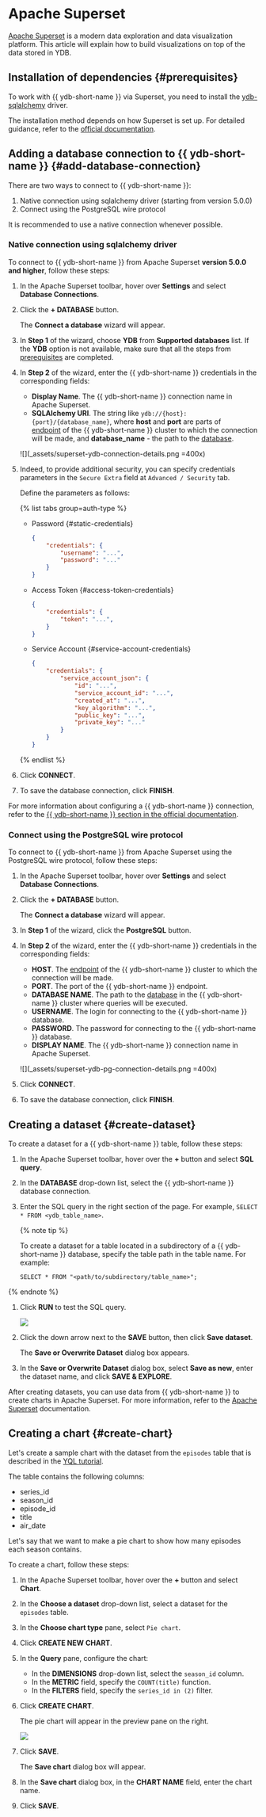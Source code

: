 # Apache Superset

[Apache Superset](https://superset.apache.org/) is a modern data exploration and data visualization platform. This article will explain how to build visualizations on top of the data stored in YDB.

## Installation of dependencies {#prerequisites}

To work with {{ ydb-short-name }} via Superset, you need to install the [ydb-sqlalchemy](https://pypi.org/project/ydb-sqlalchemy) driver.

The installation method depends on how Superset is set up. For detailed guidance, refer to the [official documentation](https://superset.apache.org/docs/configuration/databases/#installing-drivers-in-docker-images).

## Adding a database connection to {{ ydb-short-name }} {#add-database-connection}

There are two ways to connect to {{ ydb-short-name }}:

1. Native connection using sqlalchemy driver (starting from version 5.0.0)
1. Connect using the PostgreSQL wire protocol

It is recommended to use a native connection whenever possible.

### Native connection using sqlalchemy driver

To connect to {{ ydb-short-name }} from Apache Superset **version 5.0.0 and higher**, follow these steps:

1. In the Apache Superset toolbar, hover over **Settings** and select **Database Connections**.
1. Click the **+ DATABASE** button.

     The **Connect a database** wizard will appear.

1. In **Step 1** of the wizard, choose **YDB** from **Supported databases** list. If the **YDB** option is not available, make sure that all the steps from [prerequisites](#prerequisites) are completed.
1. In **Step 2** of the wizard, enter the {{ ydb-short-name }} credentials in the corresponding fields:

    * **Display Name**. The {{ ydb-short-name }} connection name in Apache Superset.
    * **SQLAlchemy URI**. The string like `ydb://{host}:{port}/{database_name}`, where **host** and **port** are parts of [endpoint](https://ydb.tech/docs/en/concepts/connect#endpoint) of the {{ ydb-short-name }} cluster to which the connection will be made, and **database_name** - the path to the [database](../../concepts/glossary.md#database).

    ![](_assets/superset-ydb-connection-details.png =400x)

1. Indeed, to provide additional security, you can specify credentials parameters in the `Secure Extra` field at `Advanced / Security` tab.

    Define the parameters as follows:

    {% list tabs group=auth-type %}

    - Password {#static-credentials}

        ```json
        {
            "credentials": {
                "username": "...",
                "password": "..."
            }
        }
        ```

    - Access Token {#access-token-credentials}

        ```json
        {
            "credentials": {
                "token": "...",
            }
        }
        ```



    - Service Account {#service-account-credentials}

        ```json
        {
            "credentials": {
                "service_account_json": {
                    "id": "...",
                    "service_account_id": "...",
                    "created_at": "...",
                    "key_algorithm": "...",
                    "public_key": "...",
                    "private_key": "..."
                }
            }
        }
        ```

    {% endlist %}

1. Click **CONNECT**.

1. To save the database connection, click **FINISH**.

For more information about configuring a {{ ydb-short-name }} connection, refer to the [{{ ydb-short-name }} section in the official documentation](https://superset.apache.org/docs/configuration/databases#ydb).

### Connect using the PostgreSQL wire protocol

To connect to {{ ydb-short-name }} from Apache Superset using the PostgreSQL wire protocol, follow these steps:

1. In the Apache Superset toolbar, hover over **Settings** and select **Database Connections**.
1. Click the **+ DATABASE** button.

     The **Connect a database** wizard will appear.

1. In **Step 1** of the wizard, click the **PostgreSQL** button.
1. In **Step 2** of the wizard, enter the {{ ydb-short-name }} credentials in the corresponding fields:

    * **HOST**. The [endpoint](https://ydb.tech/docs/en/concepts/connect#endpoint) of the {{ ydb-short-name }} cluster to which the connection will be made.
    * **PORT**. The port of the {{ ydb-short-name }} endpoint.
    * **DATABASE NAME**. The path to the [database](../../concepts/glossary.md#database) in the {{ ydb-short-name }} cluster where queries will be executed.
    * **USERNAME**. The login for connecting to the {{ ydb-short-name }} database.
    * **PASSWORD**. The password for connecting to the {{ ydb-short-name }} database.
    * **DISPLAY NAME**. The {{ ydb-short-name }} connection name in Apache Superset.

    ![](_assets/superset-ydb-pg-connection-details.png =400x)

1. Click **CONNECT**.

1. To save the database connection, click **FINISH**.

## Creating a dataset {#create-dataset}

To create a dataset for a {{ ydb-short-name }} table, follow these steps:

1. In the Apache Superset toolbar, hover over the **+** button and select **SQL query**.
1. In the **DATABASE** drop-down list, select the {{ ydb-short-name }} database connection.

1. Enter the SQL query in the right section of the page. For example, `SELECT * FROM <ydb_table_name>`.

    {% note tip %}

    To create a dataset for a table located in a subdirectory of a {{ ydb-short-name }} database, specify the table path in the table name. For example:

    ```yql
    SELECT * FROM "<path/to/subdirectory/table_name>";
    ```

  {% endnote %}

1. Click **RUN** to test the SQL query.

    ![](_assets/superset-sql-query.png)

1. Click the down arrow next to the **SAVE** button, then click **Save dataset**.

    The **Save or Overwrite Dataset** dialog box appears.

1. In the **Save or Overwrite Dataset** dialog box, select **Save as new**, enter the dataset name, and click **SAVE & EXPLORE**.

After creating datasets, you can use data from {{ ydb-short-name }} to create charts in Apache Superset. For more information, refer to the [Apache Superset](https://superset.apache.org/docs/intro/) documentation.

## Creating a chart {#create-chart}

Let's create a sample chart with the dataset from the `episodes` table that is described in the [YQL tutorial](../../dev/yql-tutorial/index.md).

The table contains the following columns:

* series_id
* season_id
* episode_id
* title
* air_date

Let's say that we want to make a pie chart to show how many episodes each season contains.

To create a chart, follow these steps:

1. In the Apache Superset toolbar, hover over the **+** button and select **Chart**.
1. In the **Choose a dataset** drop-down list, select a dataset for the `episodes` table.
1. In the **Choose chart type** pane, select `Pie chart`.
1. Click **CREATE NEW CHART**.
1. In the **Query** pane, configure the chart:

    * In the **DIMENSIONS** drop-down list, select the `season_id` column.
    * In the **METRIC** field, specify the `COUNT(title)` function.
    * In the **FILTERS** field, specify the `series_id in (2)` filter.

1. Click **CREATE CHART**.

    The pie chart will appear in the preview pane on the right.

    ![](_assets/superset-sample-chart.png)

1. Click **SAVE**.

    The **Save chart** dialog box will appear.

1. In the **Save chart** dialog box, in the **CHART NAME** field, enter the chart name.
1. Click **SAVE**.
